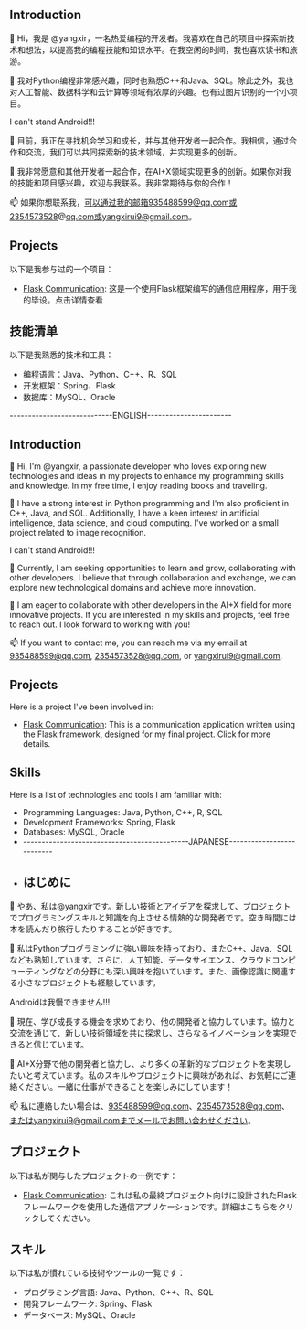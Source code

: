 ## Introduction

👋 Hi，我是 @yangxir，一名热爱编程的开发者。我喜欢在自己的项目中探索新技术和想法，以提高我的编程技能和知识水平。在我空闲的时间，我也喜欢读书和旅游。

👀 我对Python编程非常感兴趣，同时也熟悉C++和Java、SQL。除此之外，我也对人工智能、数据科学和云计算等领域有浓厚的兴趣。也有过图片识别的一个小项目。

I can't stand Android!!!

🌱 目前，我正在寻找机会学习和成长，并与其他开发者一起合作。我相信，通过合作和交流，我们可以共同探索新的技术领域，并实现更多的创新。

💞️ 我非常愿意和其他开发者一起合作，在AI+X领域实现更多的创新。如果你对我的技能和项目感兴趣，欢迎与我联系。我非常期待与你的合作！

📫 如果你想联系我，可以通过我的邮箱935488599@qq.com或2354573528@qq.com或yangxirui9@gmail.com。
## Projects

以下是我参与过的一个项目：

- [Flask Communication](https://github.com/yangxir/flask-communication): 这是一个使用Flask框架编写的通信应用程序，用于我的毕设。点击详情查看

## 技能清单
以下是我熟悉的技术和工具：

- 编程语言：Java、Python、C++、R、SQL
- 开发框架：Spring、Flask
- 数据库：MySQL、Oracle


----------------------------ENGLISH-----------------------
## Introduction

👋 Hi, I'm @yangxir, a passionate developer who loves exploring new technologies and ideas in my projects to enhance my programming skills and knowledge. In my free time, I enjoy reading books and traveling.

👀 I have a strong interest in Python programming and I'm also proficient in C++, Java, and SQL. Additionally, I have a keen interest in artificial intelligence, data science, and cloud computing. I've worked on a small project related to image recognition.

I can't stand Android!!!

🌱 Currently, I am seeking opportunities to learn and grow, collaborating with other developers. I believe that through collaboration and exchange, we can explore new technological domains and achieve more innovation.

💞️ I am eager to collaborate with other developers in the AI+X field for more innovative projects. If you are interested in my skills and projects, feel free to reach out. I look forward to working with you!

📫 If you want to contact me, you can reach me via my email at 935488599@qq.com, 2354573528@qq.com, or yangxirui9@gmail.com.

## Projects

Here is a project I've been involved in:

- [Flask Communication](https://github.com/yangxir/flask-communication): This is a communication application written using the Flask framework, designed for my final project. Click for more details.

## Skills

Here is a list of technologies and tools I am familiar with:

- Programming Languages: Java, Python, C++, R, SQL
- Development Frameworks: Spring, Flask
- Databases: MySQL, Oracle
- ---------------------------------------------JAPANESE--------------------------
- ## はじめに

👋 やあ、私は@yangxirです。新しい技術とアイデアを探求して、プロジェクトでプログラミングスキルと知識を向上させる情熱的な開発者です。空き時間には本を読んだり旅行したりすることが好きです。

👀 私はPythonプログラミングに強い興味を持っており、またC++、Java、SQLなども熟知しています。さらに、人工知能、データサイエンス、クラウドコンピューティングなどの分野にも深い興味を抱いています。また、画像認識に関連する小さなプロジェクトも経験しています。

Androidは我慢できません!!!

🌱 現在、学び成長する機会を求めており、他の開発者と協力しています。協力と交流を通じて、新しい技術領域を共に探求し、さらなるイノベーションを実現できると信じています。

💞️ AI+X分野で他の開発者と協力し、より多くの革新的なプロジェクトを実現したいと考えています。私のスキルやプロジェクトに興味があれば、お気軽にご連絡ください。一緒に仕事ができることを楽しみにしています！

📫 私に連絡したい場合は、935488599@qq.com、2354573528@qq.com、またはyangxirui9@gmail.comまでメールでお問い合わせください。

## プロジェクト

以下は私が関与したプロジェクトの一例です：

- [Flask Communication](https://github.com/yangxir/flask-communication): これは私の最終プロジェクト向けに設計されたFlaskフレームワークを使用した通信アプリケーションです。詳細はこちらをクリックしてください。

## スキル

以下は私が慣れている技術やツールの一覧です：

- プログラミング言語: Java、Python、C++、R、SQL
- 開発フレームワーク: Spring、Flask
- データベース: MySQL、Oracle
